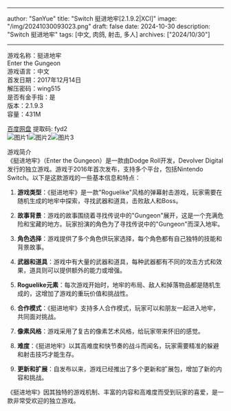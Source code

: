 
---
author: "SanYue"
title: "Switch 挺进地牢[2.1.9.2|XCI]"
image: "/img/20241030093023.png"
draft: false
date: 2024-10-30
description: "Switch 挺进地牢"
tags: [中文, 肉鸽, 射击, 多人]
archives: ["2024/10/30"]

---

游戏名称：挺进地牢   
Enter the Gungeon    
游戏语言：中文  
首发日期：2017年12月14日  
解压密码：wing515  
是否有金手指：是  
版本：2.1.9.3   
容量：431M

[百度网盘](https://pan.baidu.com/s/1t2XiplQye8uYoFpghBC8jQ) 提取码: fyd2  
![图片1](/img/cdf8986898.jpg)![图片2](/img/0893ef2bd93.jpg)![图片3](/img/9076975f7a5.jpg)  

游戏简介  
《挺进地牢》（Enter the Gungeon）是一款由Dodge Roll开发，Devolver Digital发行的独立游戏。游戏于2016年首次发布，支持多个平台，包括Nintendo Switch。以下是这款游戏的一些基本信息和特点：

1. **游戏类型**：《挺进地牢》是一款"Roguelike"风格的弹幕射击游戏，玩家需要在随机生成的地牢中探索，寻找武器和道具，击败敌人和Boss。

2. **故事背景**：游戏的故事围绕着寻找传说中的"Gungeon"展开，这是一个充满危险和宝藏的地方。玩家扮演的角色为了寻找传说中的"Gungeon"而深入地牢。

3. **角色选择**：游戏提供了多个角色供玩家选择，每个角色都有自己独特的技能和背景故事。

4. **武器和道具**：游戏中有大量的武器和道具，每种武器都有不同的攻击方式和效果，道具则可以提供额外的能力或增强。

5. **Roguelike元素**：每次游戏开始时，地牢的布局、敌人和掉落物品都是随机生成的，这增加了游戏的重玩价值和挑战性。

6. **合作模式**：《挺进地牢》支持多人合作模式，玩家可以和朋友一起进入地牢，共同面对挑战。

7. **像素风格**：游戏采用了复古的像素艺术风格，给玩家带来怀旧的感觉。

8. **难度**：《挺进地牢》以其高难度和快节奏的战斗而闻名，玩家需要精准的躲避和射击技巧才能生存。

9. **更新和扩展**：自发布以来，游戏已经推出了多个更新和扩展包，增加了新的内容和挑战。

《挺进地牢》因其独特的游戏机制、丰富的内容和高难度而受到玩家的喜爱，是一款非常受欢迎的独立游戏。
